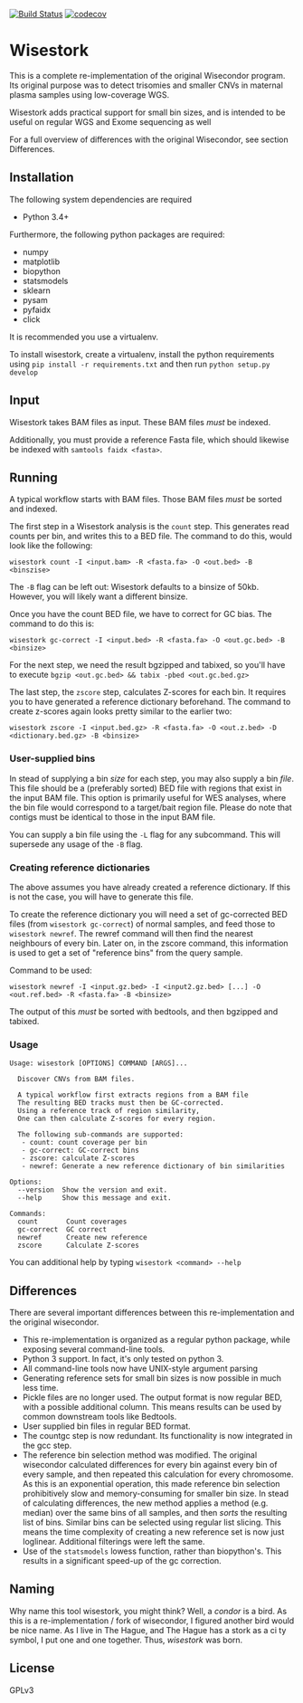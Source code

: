 [![Build Status](https://travis-ci.org/sndrtj/wisecondor.svg?branch=master)](https://travis-ci.org/sndrtj/wisecondor)
[![codecov](https://codecov.io/gh/sndrtj/wisecondor/branch/master/graph/badge.svg)](https://codecov.io/gh/sndrtj/wisecondor)

Wisestork
=======
This is a complete re-implementation of the original Wisecondor program.
Its original purpose was to detect trisomies and smaller CNVs in 
maternal plasma samples using low-coverage WGS.
 
Wisestork adds practical support for small bin sizes,
and is intended to be useful on regular WGS and Exome sequencing as well

For a full overview of differences with the original Wisecondor, 
see section Differences.

## Installation

The following system dependencies are required

* Python 3.4+

Furthermore, the following python packages are required:

* numpy
* matplotlib
* biopython
* statsmodels
* sklearn
* pysam
* pyfaidx
* click

It is recommended you use a virtualenv. 

To install wisestork, create a virtualenv, install the python 
requirements using `pip install -r requirements.txt` and then run
`python setup.py develop`


## Input 

Wisestork takes BAM files as input. These BAM files _must_ be indexed.
 
Additionally, you must provide a reference Fasta file, which should
likewise be indexed with `samtools faidx <fasta>`.  

## Running

A typical workflow starts with BAM files. Those BAM files _must_ be
sorted and indexed. 

The first step in a Wisestork analysis is the `count` step. This 
generates read counts per bin, and writes this to a BED file. The 
command to do this, would look like the following:

`wisestork count -I <input.bam> -R <fasta.fa> -O <out.bed> -B <binszise>`
 
The `-B` flag can be left out: Wisestork defaults to a binsize of 50kb.
However, you will likely want a different binsize.

Once you have the count BED file, we have to correct for GC bias. The
command to do this is:

`wisestork gc-correct -I <input.bed> -R <fasta.fa> -O <out.gc.bed> -B <binsize>`

For the next step, we need the result bgzipped and tabixed, so you'll 
have to execute `bgzip <out.gc.bed> && tabix -pbed <out.gc.bed.gz>`

The last step, the `zscore` step, calculates Z-scores for each bin.
It requires you to have generated a reference dictionary beforehand. 
The command to create z-scores again looks pretty similar to the 
earlier two:

`wisestork zscore -I <input.bed.gz> -R <fasta.fa> -O <out.z.bed> -D <dictionary.bed.gz> -B <binsize>`


### User-supplied bins

In stead of supplying a bin _size_ for each step, you may also supply a 
bin _file_. This file should be a (preferably sorted) BED file with regions
that exist in the input BAM file. This option is primarily useful for 
WES analyses, where the bin file would correspond to a target/bait region
file. Please do note that contigs must be identical to those in the 
input BAM file. 

You can supply a bin file using the `-L` flag for any subcommand.
This will supersede any usage of the `-B` flag.

### Creating reference dictionaries

The above assumes you have already created a reference dictionary. 
If this is not the case, you will have to generate this file. 

To create the reference dictionary you will need a set of gc-corrected
BED files (from `wisestork gc-correct`) of normal samples, and feed those
to `wisestork newref`. The rewref command will then find the nearest
neighbours of every bin. Later on, in the zscore command, this
information is used to get a set of "reference bins" from the query
sample. 

Command to be used:

`wisestork newref -I <input.gz.bed> -I <input2.gz.bed> [...] -O <out.ref.bed> -R <fasta.fa> -B <binsize>`
 
The output of this _must_ be sorted with bedtools, and then bgzipped
and tabixed. 

### Usage

```
Usage: wisestork [OPTIONS] COMMAND [ARGS]...

  Discover CNVs from BAM files.

  A typical workflow first extracts regions from a BAM file
  The resulting BED tracks must then be GC-corrected.
  Using a reference track of region similarity,
  One can then calculate Z-scores for every region.

  The following sub-commands are supported:
   - count: count coverage per bin
   - gc-correct: GC-correct bins
   - zscore: calculate Z-scores
   - newref: Generate a new reference dictionary of bin similarities

Options:
  --version  Show the version and exit.
  --help     Show this message and exit.

Commands:
  count       Count coverages
  gc-correct  GC correct
  newref      Create new reference
  zscore      Calculate Z-scores
```

You can additional help by typing `wisestork <command> --help`

## Differences

There are several important differences between this re-implementation
and the original wisecondor. 
 
* This re-implementation is organized as a regular python package, 
  while exposing several command-line tools. 
* Python 3 support. In fact, it's only tested on python 3.
* All command-line tools now have UNIX-style argument parsing
* Generating reference sets for small bin sizes is now possible in 
  much less time. 
* Pickle files are no longer used. The output format is now regular BED,
  with a possible additional column. This means results can be used by 
  common downstream tools like Bedtools.
* User supplied bin files in regular BED format. 
* The countgc step is now redundant. Its functionality is now integrated
  in the gcc step. 
* The reference bin selection method was modified. The
  original wisecondor calculated differences for every bin against every
  bin of every sample, and then repeated this calculation for every 
  chromosome. As this is an exponential operation, this made 
  reference bin selection prohibitively slow and memory-consuming for 
  smaller bin size. In stead of calculating differences, the new method
  applies a method (e.g. median) over the same bins of all samples, 
  and then _sorts_ the resulting list of bins. Similar bins can be
  selected using regular list slicing. This means the time complexity 
  of creating a new reference set is now just loglinear. Additional 
  filterings were left the same. 
* Use of the `statsmodels` lowess function, rather than biopython's. 
  This results in a significant speed-up of the gc correction.

## Naming

Why name this tool wisestork, you might think?
Well, a _condor_ is a bird. As this is a re-implementation / fork of
wisecondor, I figured another bird would be nice name. As I live in The Hague,
and The Hague has a stork as a ci ty symbol, I put one and one together.
Thus, _wisestork_ was born. 

## License

GPLv3